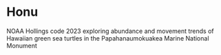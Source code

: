 # Honu
NOAA Hollings code 2023 exploring abundance and movement trends of Hawaiian green sea turtles in the Papahanaumokuakea Marine National Monument
